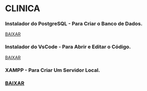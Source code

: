 # CLINICA


<h3>Instalador do PostgreSQL - Para Criar o Banco de Dados.</h3>
<a href="[[l1nq.com/XampInstaler](https://sourceforge.net/projects/xampp/files/XAMPP%20Windows/7.4.30/xampp-windows-x64-7.4.30-1-VC15-installer.exe)](https://www.postgresql.org/ftp/pgadmin/pgadmin4/v6.15/windows/)" rel="stylesheet">BAIXAR</a>


<h3>Instalador do VsCode - Para Abrir e Editar o Código.</h3>
<a href="[[l1nq.com/XampInstaler](https://sourceforge.net/projects/xampp/files/XAMPP%20Windows/7.4.30/xampp-windows-x64-7.4.30-1-VC15-installer.exe)](https://az764295.vo.msecnd.net/stable/d045a5eda657f4d7b676dedbfa7aab8207f8a075/VSCodeUserSetup-x64-1.72.2.exe)" rel="stylesheet">BAIXAR</a>


<h3>XAMPP - Para Criar Um Servidor Local.<h3>
<a href="[l1nq.com/XampInstaler](https://sourceforge.net/projects/xampp/files/XAMPP%20Windows/7.4.30/xampp-windows-x64-7.4.30-1-VC15-installer.exe)" rel="stylesheet">BAIXAR</a>
